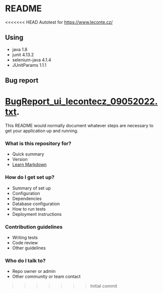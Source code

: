 # README #

<<<<<<< HEAD
Autotest for https://www.leconte.cz/

## Using ##
* java 1.8
* junit 4.13.2
* selenium-java 4.1.4
* JUnitParams 1.1.1

## Bug report ##
[BugReport_ui_lecontecz_09052022.txt](BugReport_ui_lecontecz_09052022.txt).
=======
This README would normally document whatever steps are necessary to get your application up and running.

### What is this repository for? ###

* Quick summary
* Version
* [Learn Markdown](https://bitbucket.org/tutorials/markdowndemo)

### How do I get set up? ###

* Summary of set up
* Configuration
* Dependencies
* Database configuration
* How to run tests
* Deployment instructions

### Contribution guidelines ###

* Writing tests
* Code review
* Other guidelines

### Who do I talk to? ###

* Repo owner or admin
* Other community or team contact
>>>>>>> Initial commit
